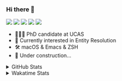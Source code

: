 ### Hi there 👋

[![](https://img.shields.io/badge/-Email-325180?logo=maildotru&logoColor=white&style=flat-square)](mailto:hi@wang.tianshu.me)
[![](https://img.shields.io/badge/-GitHub-black?logo=GitHub&style=flat-square)](https://github.com/tshu-w)
[![](https://img.shields.io/badge/-Telegram-26a5e4?labelColor=fafafa&logo=telegram&style=flat-square)](https://t.me/tshu_w) 
[![](https://img.shields.io/badge/-Twitter-1da1f2?logo=Twitter&logoColor=white&style=flat-square)](https://twitter.com/tshu_w)
[![](https://komarev.com/ghpvc/?username=tshu-w&color=blueviolet&style=flat-square)]()



- 🧑🏻‍🎓 PhD candidate at UCAS
- 🔭 Currently interested in Entity Resolution
- 🛠 macOS & Emacs & ZSH
- 🚧 Under construction...

<details>

<summary>GitHub Stats</summary>

![Tianshu's GitHub stats](https://github-readme-stats.vercel.app/api?username=tshu-w&show_icons=true&theme=buefy&count_private=true)
  
</details>


<details>
  <summary>Wakatime Stats</summary>

  Currently, files accessed by tramp cannot be tracked by wakatime, see https://github.com/wakatime/wakatime-mode/issues/27
  <br>
  
<!--START_SECTION:waka-->
![Code Time](http://img.shields.io/badge/Code%20Time-6%2C171%20hrs%2035%20mins-blue)

**I'm an Early 🐤** 

```text
🌞 Morning    73 commits     ████░░░░░░░░░░░░░░░░░░░░░   16.33% 
🌆 Daytime    234 commits    █████████████░░░░░░░░░░░░   52.35% 
🌃 Evening    131 commits    ███████░░░░░░░░░░░░░░░░░░   29.31% 
🌙 Night      9 commits      ░░░░░░░░░░░░░░░░░░░░░░░░░   2.01%

```
📅 **I'm Most Productive on Tuesday** 

```text
Monday       77 commits     ████░░░░░░░░░░░░░░░░░░░░░   17.23% 
Tuesday      86 commits     ████░░░░░░░░░░░░░░░░░░░░░   19.24% 
Wednesday    59 commits     ███░░░░░░░░░░░░░░░░░░░░░░   13.2% 
Thursday     45 commits     ██░░░░░░░░░░░░░░░░░░░░░░░   10.07% 
Friday       72 commits     ████░░░░░░░░░░░░░░░░░░░░░   16.11% 
Saturday     63 commits     ███░░░░░░░░░░░░░░░░░░░░░░   14.09% 
Sunday       45 commits     ██░░░░░░░░░░░░░░░░░░░░░░░   10.07%

```


📊 **This Week I Spent My Time On** 

```text
💬 Programming Languages: 
sh                       11 hrs 14 mins      █████████████████████████   100.0%

🔥 Editors: 
Zsh                      11 hrs 14 mins      █████████████████████████   100.0%

🐱‍💻 Projects: 
Terminal                 6 hrs 35 mins       ██████████████░░░░░░░░░░░   58.59% 
universal-blocker        4 hrs 21 mins       █████████░░░░░░░░░░░░░░░░   38.68% 
dotfiles                 13 mins             ░░░░░░░░░░░░░░░░░░░░░░░░░   2.01% 
Homebrew                 3 mins              ░░░░░░░░░░░░░░░░░░░░░░░░░   0.45% 
compat                   1 min               ░░░░░░░░░░░░░░░░░░░░░░░░░   0.25%

💻 Operating System: 
Linux                    6 hrs 44 mins       ███████████████░░░░░░░░░░   59.87% 
Mac                      4 hrs 30 mins       ██████████░░░░░░░░░░░░░░░   40.13%

```

**I Mostly Code in Python** 

```text
Python                   11 repos            ████████████░░░░░░░░░░░░░   50.0% 
HTML                     2 repos             ██░░░░░░░░░░░░░░░░░░░░░░░   9.09% 
Emacs Lisp               2 repos             ██░░░░░░░░░░░░░░░░░░░░░░░   9.09% 
JavaScript               2 repos             ██░░░░░░░░░░░░░░░░░░░░░░░   9.09% 
TeX                      2 repos             ██░░░░░░░░░░░░░░░░░░░░░░░   9.09%

```



 Last Updated on 06/01/2023 08:06:13 UTC
<!--END_SECTION:waka-->
</details>
